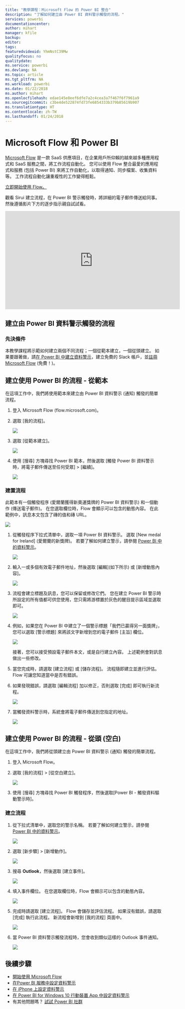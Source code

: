 ```yaml
---
title: "教學課程：Microsoft Flow 的 Power BI 整合"
description: "了解如何建立由 Power BI 資料警示觸發的流程。"
services: powerbi
documentationcenter: 
author: mihart
manager: kfile
backup: 
editor: 
tags: 
featuredvideoid: YhmNstC39Mw
qualityfocus: no
qualitydate: 
ms.service: powerbi
ms.devlang: NA
ms.topic: article
ms.tgt_pltfrm: NA
ms.workload: powerbi
ms.date: 01/22/2018
ms.author: mihart
ms.openlocfilehash: edae145e8eef6dfe7a2c4cea3a7f467f6f7961a9
ms.sourcegitcommit: c3be4de522874fd73fe6854333b379b85619b907
ms.translationtype: HT
ms.contentlocale: zh-TW
ms.lasthandoff: 01/24/2018
---
```

# <a name="microsoft-flow-and-power-bi"></a>Microsoft Flow 和 Power BI

[Microsoft Flow](https://flow.microsoft.com/en-us/documentation/getting-started) 是一款 SaaS 供應項目，在企業用戶所仰賴的越來越多種應用程式和 SaaS 服務之間，將工作流程自動化。 您可以使用 Flow 整合最愛的應用程式和服務 (包括 Power BI) 來將工作自動化，以取得通知、同步檔案、收集資料等。 工作流程自動化讓重複性的工作變得輕鬆。

[立即開始使用 Flow。](https://flow.microsoft.com/documentation/getting-started)

觀看 Sirui 建立流程，在 Power BI 警示觸發時，將詳細的電子郵件傳送給同事。 然後遵循影片下方的逐步指示親自試試看。

<iframe width="560" height="315" src="https://www.youtube.com/embed/YhmNstC39Mw" frameborder="0" allowfullscreen></iframe>

## <a name="create-a-flow-that-is-triggered-by-a-power-bi-data-alert"></a>建立由 Power BI 資料警示觸發的流程

### <a name="prerequisites"></a>先決條件
本教學課程將示範如何建立兩個不同流程；一個從範本建立，一個從頭建立。 如果要跟著做，請[在 Power BI 中建立資料警示](service-set-data-alerts.md)，建立免費的 Slack 帳戶，並[註冊 Microsoft Flow](https://flow.microsoft.com/en-us/#home-signup) (免費！)。

## <a name="create-a-flow-that-uses-power-bi---from-a-template"></a>建立使用 Power BI 的流程 - 從範本
在這項工作中，我們將使用範本來建立由 Power BI 資料警示 (通知) 觸發的簡單流程。

1. 登入 Microsoft Flow (flow.microsoft.com)。
2. 選取 [我的流程]。
   
   ![](media/service-flow-integration/power-bi-my-flows.png)
3. 選取 [從範本建立]。
   
    ![](media/service-flow-integration/power-bi-template.png)
4. 使用 [搜尋] 方塊尋找 Power BI 範本，然後選取 [觸發 Power BI 資料警示時，將電子郵件傳送至任何受眾] > [繼續]。
   
    ![](media/service-flow-integration/power-bi-flow-alert.png)


### <a name="build-the-flow"></a>建置流程
此範本有一個觸發程序 (愛爾蘭獲得新奧運獎牌的 Power BI 資料警示) 和一個動作 (傳送電子郵件)。 在您選取欄位時，Flow 會顯示可以包含的動態內容。  在此範例中，訊息本文包含了磚的值和磚 URL。

![](media/service-flow-integration/power-bi-template1.png)

1. 從觸發程序下拉式清單中，選取一項 Power BI 資料警示。 選取 [New medal for Ireland] \(愛爾蘭的新獎牌)。 若要了解如何建立警示，請參閱 [Power BI 中的資料警示](service-set-data-alerts.md)。
   
   ![](media/service-flow-integration/power-bi-trigger-flow.png)
2. 輸入一或多個有效電子郵件地址，然後選取 [編輯]\(如下所示) 或 [新增動態內容]。 
   
   ![](media/service-flow-integration/power-bi-flow-email.png)

3. 流程會建立標題及訊息，您可以保留或修改它們。 您在建立 Power BI 警示時所設定的所有值都可供您使用，您只需將游標置於灰色的醒目提示區域並選取即可。 

   ![](media/service-flow-integration/power-bi-flow-email-default.png)

1.  例如，如果您在 Power BI 中建立了一個警示標題「我們已贏得另一面獎牌」，您可以選取 [警示標題] 來將該文字新增到您的電子郵件 [主旨] 欄位。

    ![](media/service-flow-integration/power-bi-flow-message.png)

    接著，您可以接受預設電子郵件本文，或是自行建立內容。 上述範例會對訊息做出一些修改。

1. 當您完成時，請選取 [建立流程] 或 [儲存流程]。  流程隨即建立並進行評估。  Flow 可讓您知道當中是否有錯誤。
2. 如果發現錯誤，請選取 [編輯流程] 加以修正，否則選取 [完成] 即可執行新流程。
   
   ![](media/service-flow-integration/power-bi-flow-running.png)
5. 當觸發資料警示時，系統會將電子郵件傳送到您指定的地址。  
   
   ![](media/service-flow-integration/power-bi-flow-email2.png)

## <a name="create-a-flow-that-uses-power-bi---from-scratch-blank"></a>建立使用 Power BI 的流程 - 從頭 (空白)
在這項工作中，我們將從頭建立由 Power BI 資料警示 (通知) 觸發的簡單流程。

1. 登入 Microsoft Flow。
2. 選取 [我的流程] > [從空白建立]。
   
   ![](media/service-flow-integration/power-bi-my-flows.png)
3. 使用 [搜尋] 方塊尋找 Power BI 觸發程序，然後選取[Power BI - 觸發資料驅動警示時]。

### <a name="build-your-flow"></a>建立流程
1. 從下拉式清單中，選取您的警示名稱。  若要了解如何建立警示，請參閱 [Power BI 中的資料警示](service-set-data-alerts.md)。
   
    ![](media/service-flow-integration/power-bi-totalstores2.png)
2. 選取 [新步驟] > [新增動作]。
   
   ![](media/service-flow-integration/power-bi-new-step.png)
3. 搜尋 **Outlook**，然後選取 [建立事件]。
   
   ![](media/service-flow-integration/power-bi-create-event.png)
4. 填入事件欄位。 在您選取欄位時，Flow 會顯示可以包含的動態內容。
   
   ![](media/service-flow-integration/power-bi-flow-event.png)
5. 完成時請選取 [建立流程]。  Flow 會儲存並評估流程。 如果沒有錯誤，請選取 [完成] 執行此流程。  新流程會新增到 [我的流程] 頁面中。
   
   ![](media/service-flow-integration/power-bi-flow-running.png)
6. 當 Power BI 資料警示觸發流程時，您會收到類似這樣的 Outlook 事件通知。
   
    ![](media/service-flow-integration/power-bi-flow-notice.png)

## <a name="next-steps"></a>後續步驟
* [開始使用 Microsoft Flow](https://flow.microsoft.com/en-us/documentation/getting-started/)
* [在Power BI 服務中設定資料警示](service-set-data-alerts.md)
* [在 iPhone 上設定資料警示](mobile-set-data-alerts-in-the-mobile-apps.md)
* [在 Power BI for Windows 10 行動裝置 App 中設定資料警示](mobile-set-data-alerts-in-the-mobile-apps.md)
* 有其他問題嗎？ [試試 Power BI 社群](http://community.powerbi.com/)

